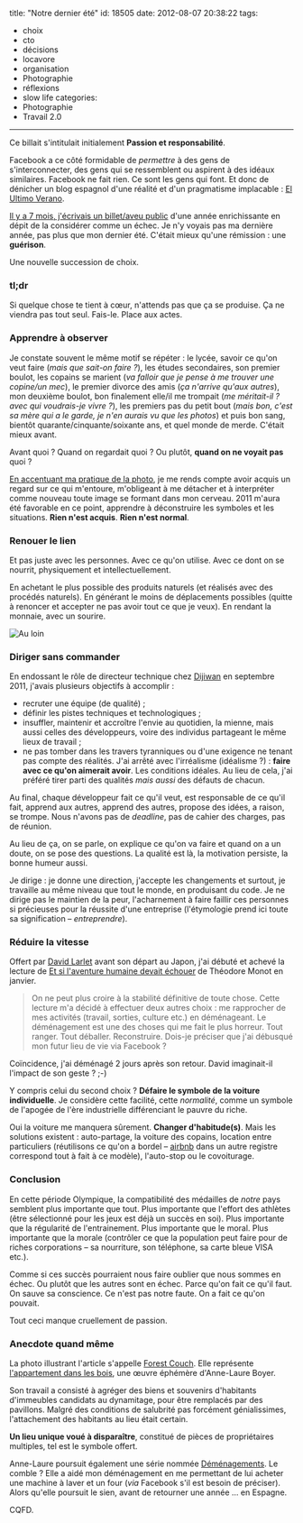title: "Notre dernier été"
id: 18505
date: 2012-08-07 20:38:22
tags: 
- choix
- cto
- décisions
- locavore
- organisation
- Photographie
- réflexions
- slow life
categories: 
- Photographie
- Travail 2.0
---

Ce billait s'intitulait initialement **Passion et responsabilité**.

Facebook a ce côté formidable de _permettre_ à des gens de s'interconnecter, des gens qui se ressemblent ou aspirent à des idéaux similaires. Facebook ne fait rien. Ce sont les gens qui font.
Et donc de dénicher un blog espagnol d'une réalité et d'un pragmatisme implacable : [El Ultimo Verano](http://elultimoverano.nophoto.org/).

[Il y a 7 mois, j'écrivais un billet/aveu public](https://oncletom.io/2011/annee-du-fail-personnel/ "2011 : l’année du #fail personnel") d'une année enrichissante en dépit de la considérer comme un échec. Je n'y voyais pas ma dernière année, pas plus que mon dernier été. C'était mieux qu'une rémission : une **guérison**.

Une nouvelle succession de choix.

<!--more-->

### tl;dr

Si quelque chose te tient à cœur, n'attends pas que ça se produise. Ça ne viendra pas tout seul. Fais-le.
Place aux actes.

### Apprendre à observer

Je constate souvent le même motif se répéter : le lycée, savoir ce qu'on veut faire (_mais que sait-on faire ?_), les études secondaires, son premier boulot, les copains se marient (_va falloir que je pense à me trouver une copine/un mec_), le premier divorce des amis (_ça n'arrive qu'aux autres_), mon deuxième boulot, bon finalement elle/il me trompait (_me méritait-il ? avec qui voudrais-je vivre ?_), les premiers pas du petit bout (_mais bon, c'est sa mère qui a le garde, je n'en aurais vu que les photos_) et puis bon sang, bientôt quarante/cinquante/soixante ans, et quel monde de merde. C'était mieux avant.

Avant quoi ? Quand on regardait quoi ? Ou plutôt, **quand on ne voyait pas** quoi ?

[En accentuant ma pratique de la photo](http://www.flickr.com/photos/the-jedi/), je me rends compte avoir acquis un regard sur ce qui m'entoure, m'obligeant à me détacher et à interpréter comme nouveau toute image se formant dans mon cerveau. 2011 m'aura été favorable en ce point, apprendre à déconstruire les symboles et les situations. **Rien n'est acquis**. **Rien n'est normal**.

### Renouer le lien

Et pas juste avec les personnes. Avec ce qu'on utilise. Avec ce dont on se nourrit, physiquement et intellectuellement.

En achetant le plus possible des produits naturels (et réalisés avec des procédés naturels).
En générant le moins de déplacements possibles (quitte à renoncer et accepter ne pas avoir tout ce que je veux).
En rendant la monnaie, avec un sourire.

![](https://oncletom.io/images/2012/08/6897228760_c2d023b043_b-300x199.jpg "Au loin")

### Diriger sans commander

En endossant le rôle de directeur technique chez [Dijiwan](http://dijiwan.com) en septembre 2011, j'avais plusieurs objectifs à accomplir :

*   recruter une équipe (de qualité) ;
*   définir les pistes techniques et technologiques ;
*   insuffler, maintenir et accroître l'envie au quotidien, la mienne, mais aussi celles des développeurs, voire des individus partageant le même lieux de travail ;
*   ne pas tomber dans les travers tyranniques ou d'une exigence ne tenant pas compte des réalités.
J'ai arrêté avec l'irréalisme (idéalisme ?) : **faire avec ce qu'on aimerait avoir**. Les conditions idéales.
Au lieu de cela, j'ai préféré tirer parti des qualités _mais aussi_ des défauts de chacun.

Au final, chaque développeur fait ce qu'il veut, est responsable de ce qu'il fait, apprend aux autres, apprend des autres, propose des idées, a raison, se trompe.
Nous n'avons pas de _deadline_, pas de cahier des charges, pas de réunion.

Au lieu de ça, on se parle, on explique ce qu'on va faire et quand on a un doute, on se pose des questions.
La qualité est là, la motivation persiste, la bonne humeur aussi.

Je dirige : je donne une direction, j'accepte les changements et surtout, je travaille au même niveau que tout le monde, en produisant du code.
Je ne dirige pas le maintien de la peur, l'acharnement à faire faillir ces personnes si précieuses pour la réussite d'une entreprise (l'étymologie prend ici toute sa signification – _entreprendre_).

### Réduire la vitesse

Offert par [David Larlet](https://larlet.fr/david/) avant son départ au Japon, j'ai débuté et achevé la lecture de [Et si l'aventure humaine devait échouer](http://www.senscritique.com/livre/Et_si_l_aventure_humaine_devait_echouer/critique/10540168) de Théodore Monot en janvier.
> On ne peut plus croire à la stabilité définitive de toute chose.
Cette lecture m'a décidé à effectuer deux autres choix : me rapprocher de mes activités (travail, sorties, culture etc.) en déménageant. Le déménagement est une des choses qui me fait le plus horreur. Tout ranger. Tout déballer. Reconstruire. Dois-je préciser que j'ai débusqué mon futur lieu de vie via Facebook ?

Coïncidence, j'ai déménagé 2 jours après son retour. David imaginait-il l'impact de son geste ? ;-)

Y compris celui du second choix ? **Défaire le symbole de la voiture individuelle**.
Je considère cette facilité, cette _normalité_, comme un symbole de l'apogée de l'ère industrielle différenciant le pauvre du riche.

Oui la voiture me manquera sûrement. **Changer d'habitude(s)**. Mais les solutions existent : auto-partage, la voiture des copains, location entre particuliers (réutilisons ce qu'on a bordel – [airbnb](http://airbnb.com) dans un autre registre correspond tout à fait à ce modèle), l'auto-stop ou le covoiturage.

### Conclusion

En cette période Olympique, la compatibilité des médailles de _notre_ pays semblent plus importante que tout. Plus importante que l'effort des athlètes (être sélectionné pour les jeux est déjà un succès en soi). Plus importante que la régularité de l'entrainement. Plus importante que le moral. Plus importante que la morale (contrôler ce que la population peut faire pour de riches corporations – sa nourriture, son téléphone, sa carte bleue VISA etc.).

Comme si ces succès pourraient nous faire oublier que nous sommes en échec. Ou plutôt que les autres sont en échec. Parce qu'on fait ce qu'il faut. On sauve sa conscience.
Ce n'est pas notre faute. On a fait ce qu'on pouvait.

Tout ceci manque cruellement de passion.

### Anecdote quand même

La photo illustrant l'article s'appelle [Forest Couch](http://www.flickr.com/photos/the-jedi/5096781001/). Elle représente [l'appartement dans les bois](http://www.annelaureboyer.com/fr/travaux/lappartement-dans-les-bois.html), une œuvre éphémère d'Anne-Laure Boyer.

Son travail a consisté à agréger des biens et souvenirs d'habitants d'immeubles candidats au dynamitage, pour être remplacés par des pavillons. Malgré des conditions de salubrité pas forcément génialissimes, l'attachement des habitants au lieu était certain.

**Un lieu unique voué à disparaître**, constitué de pièces de propriétaires multiples, tel est le symbole offert.

Anne-Laure poursuit également une série nommée [Déménagements](http://www.annelaureboyer.com/fr/travaux/amenagements.html).
Le comble ? Elle a aidé mon déménagement en me permettant de lui acheter une machine à laver et un four (_via_ Facebook s'il est besoin de préciser).
Alors qu'elle poursuit le sien, avant de retourner une année … en Espagne.

CQFD.